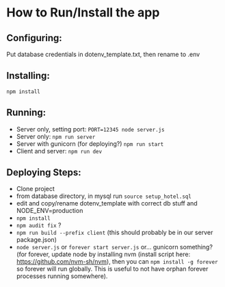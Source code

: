 # How to Run/Install the app

## Configuring: 

Put database credentials in dotenv_template.txt, then rename to .env

## Installing:
`npm install`

## Running:
- Server only, setting port: `PORT=12345 node server.js`
- Server only: `npm run server`
- Server with gunicorn (for deploying?) `npm run start`
- Client and server: `npm run dev`

## Deploying Steps:
- Clone project
- from database directory, in mysql run `source setup_hotel.sql`
- edit and copy/rename dotenv_template with correct db stuff and NODE_ENV=production
- `npm install`
- `npm audit fix` ?
- `npm run build --prefix client` (this should probably be in our server package.json)
- `node server.js` or `forever start server.js` or... gunicorn something? (for forever, update node by installing nvm (install script here: https://github.com/nvm-sh/nvm), then you can `npm install -g forever` so forever will run globally. This is useful to not have orphan forever processes running somewhere).
